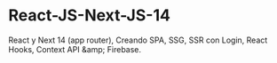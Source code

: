 # React-JS-Next-JS-14
React y Next 14 (app router), Creando SPA, SSG, SSR con Login, React Hooks, Context API &amp;amp; Firebase.
